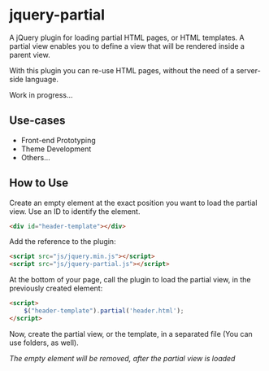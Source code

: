 # jquery-partial
A jQuery plugin for loading partial HTML pages, or HTML templates. A partial view enables you to define a view that will be rendered inside a parent view. 

With this plugin you can re-use HTML pages, without the need of a server-side language.

Work in progress...

## Use-cases

* Front-end Prototyping
* Theme Development
* Others...

## How to Use

Create an empty element at the exact position you want to load the partial view. Use an ID to identify the element.

```html
<div id="header-template"></div>
```

Add the reference to the plugin:
```html
<script src="js/jquery.min.js"></script>
<script src="js/jquery-partial.js"></script>
```

At the bottom of your page, call the plugin to load the partial view, in the previously created element:

```html
<script>
	$("header-template").partial('header.html');
</script>
```

Now, create the partial view, or the template, in a separated file (You can use folders, as well).

*The empty element will be removed, after the partial view is loaded*